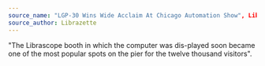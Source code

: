```yaml
---
source_name: "LGP-30 Wins Wide Acclaim At Chicago Automation Show", Librazette, December 1955, p.6
source_author: Librazette
---
```


"The Librascope booth in which the computer was dis-played soon became one of the most popular spots on the pier for the twelve thousand visitors".
